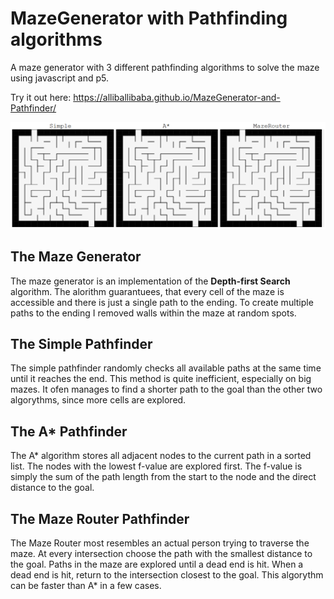 # MazeGenerator with Pathfinding algorithms
A maze generator with 3 different pathfinding algorithms to solve the maze using javascript and p5.

Try it out here: https://alliballibaba.github.io/MazeGenerator-and-Pathfinder/

![](example.gif)

## The Maze Generator
The maze generator is an implementation of the **Depth-first Search** algorithm. The alorithm guarantuees, 
that every cell of the maze is accessible and there is just a single path to the ending. To create multiple
paths to the ending I removed walls within the maze at random spots.

## The Simple Pathfinder
The simple pathfinder randomly checks all available paths at the same time until it reaches the end. This method is 
quite inefficient, especially on big mazes. It ofen manages to find a shorter path to the goal than the other two
algorythms, since more cells are explored.

## The A* Pathfinder
The A* algorithm stores all adjacent nodes to the current path in a sorted list. The nodes with the lowest f-value 
are explored first. The f-value is simply the sum of the path length from the start to the node and the direct distance 
to the goal.

## The Maze Router Pathfinder
The Maze Router most resembles an actual person trying to traverse the maze. At every intersection choose the path
with the smallest distance to the goal. Paths in the maze are explored until a dead end is hit. When a dead end is
hit, return to the intersection closest to the goal. This algorythm can be faster than A* in a few cases.



